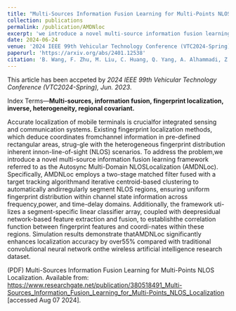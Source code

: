 ```yaml
---
title: "Multi-Sources Information Fusion Learning for Multi-Points NLOS Localization"
collection: publications
permalink: /publication/AMDNloc
excerpt: 'we introduce a novel multi-source information fusion learning framework referred to as the Autosync Multi-Domain NLOS Localization (AMDNLoc).'
date: 2024-06-24
venue: '2024 IEEE 99th Vehicular Technology Conference (VTC2024-Spring), Jun. 2023'
paperurl: 'https://arxiv.org/abs/2401.12538'
citation: 'B. Wang, F. Zhu, M. Liu, C. Huang, Q. Yang, A. Alhammadi, Z. Zhang, M. Debbah, “Multi-Sources Information Fusion Learning for Multi-Points NLOS Localization” 2024 IEEE 99th Vehicular Technology Conference (VTC2024-Spring), Jun. 2023'
---
```


This article has been accpeted by _2024 IEEE 99th Vehicular Technology Conference (VTC2024-Spring), Jun. 2023_.

Index Terms—**Multi-sources, information fusion, fingerprint localization, inverse, heterogeneity, regional covariant.**

Accurate localization of mobile terminals is crucialfor integrated sensing and communication systems. Existing fingerprint localization methods, which deduce coordinates fromchannel information in pre-defined rectangular areas, strug-gle with the heterogeneous fingerprint distribution inherent innon-line-of-sight (NLOS) scenarios. To address the problem,we introduce a novel multi-source information fusion learning framework referred to as the Autosync Multi-Domain NLOSLocalization (AMDNLoc). Specifically, AMDNLoc employs a two-stage matched filter fused with a target tracking algorithmand iterative centroid-based clustering to automatically andirregularly segment NLOS regions, ensuring uniform fingerprint distribution within channel state information across frequency,power, and time-delay domains. Additionally, the framework uti-lizes a segment-specific linear classifier array, coupled with deepresidual network-based feature extraction and fusion, to establishthe correlation function between fingerprint features and coordi-nates within these regions. Simulation results demonstrate thatAMDNLoc significantly enhances localization accuracy by over55% compared with traditional convolutional neural network onthe wireless artificial intelligence research dataset. 

(PDF) Multi-Sources Information Fusion Learning for Multi-Points NLOS Localization. Available from: https://www.researchgate.net/publication/380518491_Multi-Sources_Information_Fusion_Learning_for_Multi-Points_NLOS_Localization [accessed Aug 07 2024].
